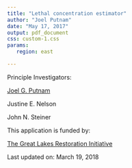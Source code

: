 ```yaml
---
title: "Lethal concentration estimator"
author: "Joel Putnam"
date: "May 17, 2017"
output: pdf_document
css: custom-1.css
params:
   region: east

---
```



Principle Investigators:


[Joel G. Putnam](jgputnam@usgs.gov)

Justine E. Nelson

John N. Steiner


This application is funded by:


[The Great Lakes Restoration Initiative](https://www.glri.us/)


Last updated on: March 19, 2018
